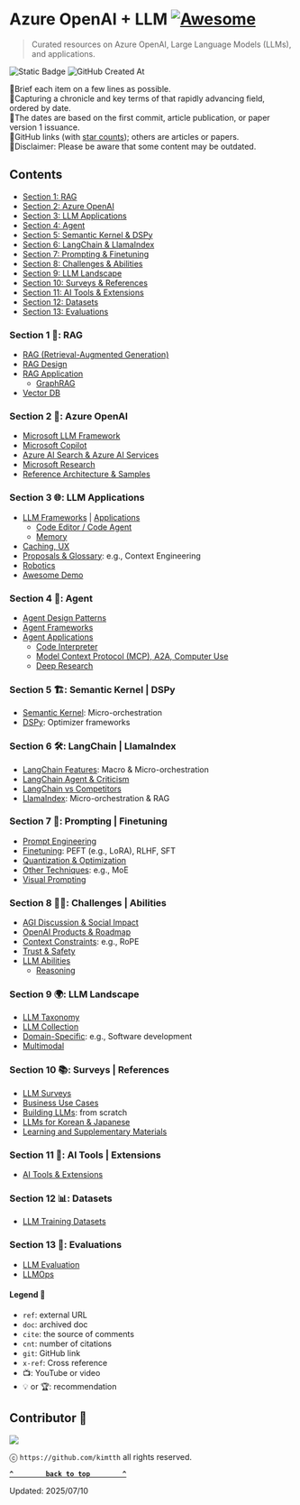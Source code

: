 # Azure OpenAI + LLM [![Awesome](https://awesome.re/badge-flat2.svg)](https://awesome.re) 

> Curated resources on Azure OpenAI, Large Language Models (LLMs), and applications.

![Static Badge](https://img.shields.io/badge/llm-azure_openai-blue?style=flat-square)  ![GitHub Created At](https://img.shields.io/github/created-at/kimtth/awesome-azure-openai-llm?style=flat-square)

🔹Brief each item on a few lines as possible.  
🔹Capturing a chronicle and key terms of that rapidly advancing field, ordered by date.  
🔹The dates are based on the first commit, article publication, or paper version 1 issuance.  
🔹GitHub links (with [star counts](https://shields.io/badges/git-hub-repo-stars)); others are articles or papers.  
🔹Disclaimer: Please be aware that some content may be outdated.

## Contents

- [Section 1: RAG](#section-1--rag)
- [Section 2: Azure OpenAI](#section-2--azure-openai)
- [Section 3: LLM Applications](#section-3--llm-applications)
- [Section 4: Agent](#section-4--agent)
- [Section 5: Semantic Kernel & DSPy](#section-5-️-semantic-kernel--dspy)
- [Section 6: LangChain & LlamaIndex](#section-6-️-langchain--llamaindex)
- [Section 7: Prompting & Finetuning](#section-7--prompting--finetuning)
- [Section 8: Challenges & Abilities](#section-8-️-challenges--abilities)
- [Section 9: LLM Landscape](#section-9--llm-landscape)
- [Section 10: Surveys & References](#section-10--surveys--references)
- [Section 11: AI Tools & Extensions](#section-11--ai-tools--extensions)
- [Section 12: Datasets](#section-12--datasets)
- [Section 13: Evaluations](#section-13--evaluations)

### **Section 1** 🎯: RAG
- [RAG (Retrieval-Augmented Generation)](section/rag.md/#rag-retrieval-augmented-generation)
- [RAG Design](section/rag.md/#rag-solution-design)
- [RAG Application](section/rag.md/#rag-development)
  - [GraphRAG](section/rag.md/#graphrag)
- [Vector DB](section/rag.md/#vector-database-comparison)

### **Section 2** 🌌: Azure OpenAI
- [Microsoft LLM Framework](section/aoai.md/#microsoft-azure-openai-llm-framework)
- [Microsoft Copilot](section/aoai.md/#microsoft-copilot)
- [Azure AI Search & Azure AI Services](section/aoai.md/#azure-ai-search)
- [Microsoft Research](section/aoai.md/#microsoft-research)
- [Reference Architecture & Samples](section/aoai.md/#azure-reference-architectures)

### **Section 3** 🌐: LLM Applications
- [LLM Frameworks](section/app.md/#applications-frameworks-and-user-interface-uiux) | [Applications](section/app.md/#llm-application-development)
  - [Code Editor / Code Agent](section/app.md/#code-editor--agent)
  - [Memory](section/app.md/#llm-memory)
- [Caching, UX](section/app.md/#caching)
- [Proposals & Glossary](section/app.md/#proposals--glossary): e.g., Context Engineering
- [Robotics](section/app.md/#llm-for-robotics)
- [Awesome Demo](section/app.md/#awesome-demo)

### **Section 4** 🤖: Agent
- [Agent Design Patterns](section/agent.md/#agent-design-patterns)
- [Agent Frameworks](section/agent.md/#agent-framework)
- [Agent Applications](section/agent.md/#agent-application)
  - [Code Interpreter](section/agent.md/#oss-alternatives-for-openai-code-interpreter-aka-advanced-data-analytics)
  - [Model Context Protocol (MCP), A2A, Computer Use](section/agent.md/#model-context-protocol-mcp-a2a-computer-use)
  - [Deep Research](section/agent.md/#deep-research)

### **Section 5** 🏗️: Semantic Kernel | DSPy
- [Semantic Kernel](section/sk_dspy.md/#semantic-kernel): Micro-orchestration
- [DSPy](section/sk_dspy.md/#dspy): Optimizer frameworks

### **Section 6** 🛠️: LangChain | LlamaIndex
- [LangChain Features](section/langchain.md/#langchain-feature-matrix--cheetsheet): Macro & Micro-orchestration
- [LangChain Agent & Criticism](section/langchain.md/#langchain-chain-type-chains--summarizer)
- [LangChain vs Competitors](section/langchain.md/#langchain-vs-competitors)
- [LlamaIndex](section/langchain.md/#llamaindex): Micro-orchestration & RAG

### **Section 7** 🧠: Prompting | Finetuning
- [Prompt Engineering](section/prompt.md/#prompt-engineering)
- [Finetuning](section/ft.md/#finetuning): PEFT (e.g., LoRA), RLHF, SFT
- [Quantization & Optimization](section/ft.md/#quantization-techniques)
- [Other Techniques](section/ft.md/#other-techniques-and-llm-patterns): e.g., MoE
- [Visual Prompting](section/prompt.md/#visual-prompting--visual-grounding)

### **Section 8** 🏄‍♂️: Challenges | Abilities
- [AGI Discussion & Social Impact](section/chab.md/#agi-discussion-and-social-impact)
- [OpenAI Products & Roadmap](section/chab.md/#openais-roadmap-and-products)
- [Context Constraints](section/chab.md/#context-constraints): e.g., RoPE
- [Trust & Safety](section/chab.md/#trustworthy-safe-and-secure-llm)
- [LLM Abilities](section/chab.md/#large-language-model-is-abilities)
  - [Reasoning](section/chab.md/#reasoning)

### **Section 9** 🌍: LLM Landscape
- [LLM Taxonomy](section/llm.md/#large-language-models-in-2023)
- [LLM Collection](section/llm.md/#large-language-model-collection)
- [Domain-Specific](section/llm.md/#llm-for-domain-specific): e.g., Software development
- [Multimodal](section/llm.md/#mllm-multimodal-large-language-model)

### **Section 10** 📚: Surveys | References
- [LLM Surveys](section/survey_ref.md/#survey-on-large-language-models)
- [Business Use Cases](section/survey_ref.md/#business-use-cases)
- [Building LLMs](section/survey_ref.md/#build-an-llms-from-scratch-picogpt-and-lit-gpt): from scratch
- [LLMs for Korean & Japanese](section/survey_ref.md/#llm-materials-for-east-asian-languages)
- [Learning and Supplementary Materials](section/survey_ref.md/#learning-and-supplementary-materials)

### **Section 11** 🧰: AI Tools | Extensions
- [AI Tools & Extensions](section/ai_tool.md/#section-10-general-ai-tools-and-extensions)

### **Section 12** 📊: Datasets
- [LLM Training Datasets](section/dataset.md/#datasets-for-llm-training)

### **Section 13** 📝: Evaluations
- [LLM Evaluation](section/eval.md/#evaluating-large-language-models)
- [LLMOps](section/eval.md/#llmops-large-language-model-operations)

#### **Legend** 🔑
- `ref`: external URL
- `doc`: archived doc
- `cite`: the source of comments
- `cnt`: number of citations
- `git`: GitHub link
- `x-ref`: Cross reference
- 📺: YouTube or video
- 💡 or 🏆: recommendation

## **Contributor** 👀

<a href="https://github.com/kimtth/awesome-azure-openai-llm/graphs/contributors">
  <img src="https://contrib.rocks/image?repo=kimtth/awesome-azure-openai-llm" />
</a>

ⓒ `https://github.com/kimtth` all rights reserved.

**[`^        back to top        ^`](#contents)**

Updated: 2025/07/10